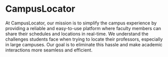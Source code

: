 # CampusLocator

At CampusLocator, our mission is to simplify the campus experience by providing a reliable and easy-to-use platform where faculty members can share their schedules and locations in real-time. We understand the challenges students face when trying to locate their professors, especially in large campuses. Our goal is to eliminate this hassle and make academic interactions more seamless and efficient.




